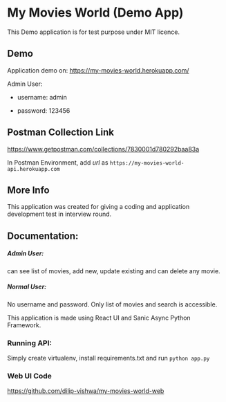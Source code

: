 # My Movies World (Demo App)

This Demo application is for test purpose under MIT licence.

## Demo
Application demo on:
https://my-movies-world.herokuapp.com/

Admin User:

- username: admin

- password: 123456

## Postman Collection Link
https://www.getpostman.com/collections/7830001d780292baa83a

In Postman Environment, add *url* as `https://my-movies-world-api.herokuapp.com` 

## More Info

This application was created for giving a coding and application development test in interview round.


## Documentation:


##### Admin User:
 
can see list of movies, add new, update existing and can delete any movie.

##### Normal User:

No username and password. Only list of movies and search is accessible.

This application is made using React UI and Sanic Async Python Framework.


### Running API:
Simply create virtualenv, install requirements.txt and run `python app.py`  

### Web UI Code

https://github.com/dilip-vishwa/my-movies-world-web


